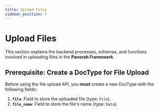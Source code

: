 ```yaml
---
title: Upload Files
sidebar_position: 7
---
```


# Upload Files

This section explains the backend processes, schemas, and functions involved in uploading files in the **Panorah Framework**.


## Prerequisite: Create a DocType for File Upload

Before using the file upload API, you **must** create a new DocType with the following fields:
1. **`file`**: Field to store the uploaded file (type: `File`).
2. **`file_name`**: Field to store the file's name (type: `Data`).



